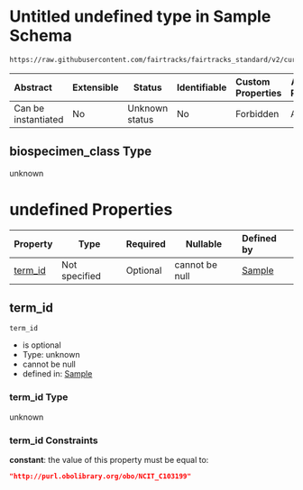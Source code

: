 # Untitled undefined type in Sample Schema

```txt
https://raw.githubusercontent.com/fairtracks/fairtracks_standard/v2/current/json/schema/fairtracks_sample.schema.json#/allOf/3/if/properties/biospecimen_class
```




| Abstract            | Extensible | Status         | Identifiable | Custom Properties | Additional Properties | Access Restrictions | Defined In                                                                                             |
| :------------------ | ---------- | -------------- | ------------ | :---------------- | --------------------- | ------------------- | ------------------------------------------------------------------------------------------------------ |
| Can be instantiated | No         | Unknown status | No           | Forbidden         | Allowed               | none                | [fairtracks_sample.schema.json\*](../json/schema/fairtracks_sample.schema.json "open original schema") |

## biospecimen_class Type

unknown

# undefined Properties

| Property            | Type          | Required | Nullable       | Defined by                                                                                                                                                                                                                                                                         |
| :------------------ | ------------- | -------- | -------------- | :--------------------------------------------------------------------------------------------------------------------------------------------------------------------------------------------------------------------------------------------------------------------------------- |
| [term_id](#term_id) | Not specified | Optional | cannot be null | [Sample](fairtracks_sample-allof-3-if-properties-biospecimen_class-properties-term_id.md "https://raw.githubusercontent.com/fairtracks/fairtracks_standard/v2/current/json/schema/fairtracks_sample.schema.json#/allOf/3/if/properties/biospecimen_class/properties/term_id") |

## term_id




`term_id`

-   is optional
-   Type: unknown
-   cannot be null
-   defined in: [Sample](fairtracks_sample-allof-3-if-properties-biospecimen_class-properties-term_id.md "https://raw.githubusercontent.com/fairtracks/fairtracks_standard/v2/current/json/schema/fairtracks_sample.schema.json#/allOf/3/if/properties/biospecimen_class/properties/term_id")

### term_id Type

unknown

### term_id Constraints

**constant**: the value of this property must be equal to:

```json
"http://purl.obolibrary.org/obo/NCIT_C103199"
```
